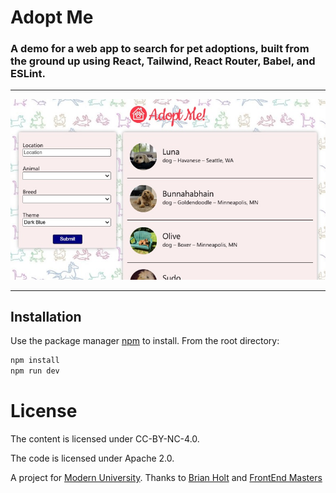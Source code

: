 # Adopt Me

### A demo for a web app to search for pet adoptions, built from the ground up using React, Tailwind, React Router, Babel, and ESLint.

---

![Screenshot from Adopt Me Pet Adoption web app](adopt-me.jpg)

---

## Installation

Use the package manager [npm](https://www.npmjs.com/) to install. From the root directory:

```bash
npm install
npm run dev
```

# License

The content is licensed under CC-BY-NC-4.0.

The code is licensed under Apache 2.0.

A project for [Modern University](https://www.modernuniversity.io/).
Thanks to [Brian Holt](https://github.com/btholt) and [FrontEnd Masters](https://frontendmasters.com/courses/complete-react-v7/)
